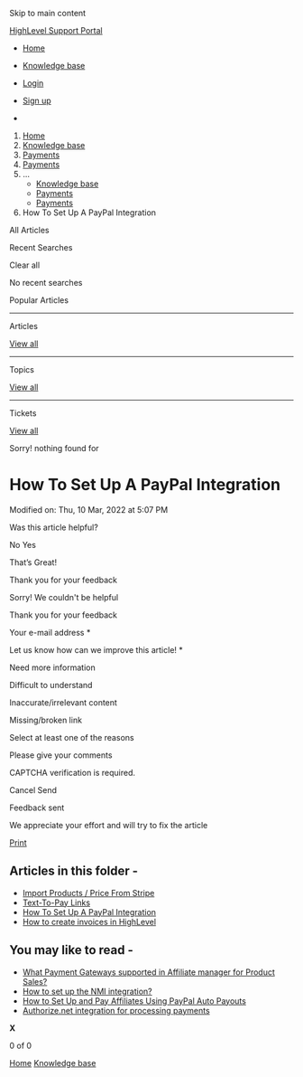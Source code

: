 Skip to main content

[ HighLevel Support Portal ](https://help.gohighlevel.com)

  * [ Home ](/support/home)
  * [ Knowledge base ](/support/solutions)

  * [Login](/support/login)
  * [Sign up](/support/signup)
  * 

  1. [Home](/support/home)
  2. [Knowledge base](/support/solutions)
  3. [Payments](/support/solutions/155000000067)
  4. [Payments](/support/solutions/folders/48000682654)
  5. ... 
     * [Knowledge base](/support/solutions)
     * [Payments](/support/solutions/155000000067)
     * [Payments](/support/solutions/folders/48000682654)
  6. How To Set Up A PayPal Integration

All  Articles 

Recent Searches

Clear all

No recent searches

Popular Articles

* * *

Articles

[View all](/support/search/solutions)

* * *

Topics

[View all](/support/search/topics)

* * *

Tickets

[View all](/support/search/tickets)

Sorry! nothing found for   

# How To Set Up A PayPal Integration

Modified on: Thu, 10 Mar, 2022 at 5:07 PM

Was this article helpful?

No  Yes 

That’s Great!

Thank you for your feedback

Sorry! We couldn't be helpful

Thank you for your feedback

Your e-mail address *

Let us know how can we improve this article! *

Need more information 

Difficult to understand 

Inaccurate/irrelevant content 

Missing/broken link 

Select at least one of the reasons 

Please give your comments 

CAPTCHA verification is required. 

Cancel  Send 

Feedback sent

We appreciate your effort and will try to fix the article

[Print](javascript:print\(\))

## Articles in this folder -

  * [Import Products / Price From Stripe](/support/solutions/articles/48001202184-import-products-price-from-stripe)
  * [Text-To-Pay Links](/support/solutions/articles/48001202185-text-to-pay-links)
  * [How To Set Up A PayPal Integration](/support/solutions/articles/48001204158-how-to-set-up-a-paypal-integration)
  * [How to create invoices in HighLevel](/support/solutions/articles/48001208702-how-to-create-invoices-in-highlevel)

## You may like to read -

  * [What Payment Gateways supported in Affiliate manager for Product Sales?](/support/solutions/articles/155000003656-what-payment-gateways-supported-in-affiliate-manager-for-product-sales-)
  * [How to set up the NMI integration?](/support/solutions/articles/48001235741-how-to-set-up-the-nmi-integration-)
  * [How to Set Up and Pay Affiliates Using PayPal Auto Payouts](/support/solutions/articles/155000003658-how-to-set-up-and-pay-affiliates-using-paypal-auto-payouts)
  * [Authorize.net integration for processing payments](/support/solutions/articles/48001231144-authorize-net-integration-for-processing-payments)

**X**

0 of 0 []()

[Home](/support/home) [Knowledge base](/support/solutions)
